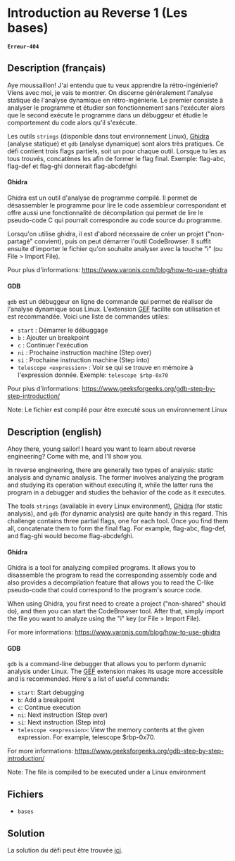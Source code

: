 # Introduction au Reverse 1 (Les bases)

**`Erreur-404`**

## Description (français)

Aye moussaillon! J'ai entendu que tu veux apprendre la rétro-ingénierie? Viens avec moi, je vais te montrer.
On discerne généralement l'analyse statique de l'analyse dynamique en rétro-ingénierie. 
Le premier consiste à analyser le programme et étudier son fonctionnement sans l'exécuter alors que le second exécute le programme dans un débuggeur et étudie le comportement du code alors qu'il s'exécute.

Les outils `strings` (disponible dans tout environnement Linux), [Ghidra](https://ghidra-sre.org) (analyse statique) et `gdb` (analyse dynamique) sont alors très pratiques. Ce défi contient trois flags partiels, soit un pour chaque outil. Lorsque tu les as tous trouvés, concatènes les afin de former le flag final. Exemple: flag-abc, flag-def et flag-ghi donnerait flag-abcdefghi

#### Ghidra

Ghidra est un outil d'analyse de programme compilé. Il permet de désassembler le programme pour lire le code assembleur correspondant et offre aussi une fonctionnalité de décompilation qui permet de lire le pseudo-code C qui pourrait correspondre au code source du programme.

Lorsqu'on utilise ghidra, il est d'abord nécessaire de créer un projet ("non-partagé" convient), puis on peut démarrer l'outil CodeBrowser. Il suffit ensuite d'importer le fichier qu'on souhaite analyser avec la touche "i" (ou File > Import File).

Pour plus d'informations: https://www.varonis.com/blog/how-to-use-ghidra

#### GDB

`gdb` est un débuggeur en ligne de commande qui permet de réaliser de l'analyse dynamique sous Linux. L'extension [GEF](https://github.com/hugsy/gef) facilite son utilisation et est recommandée.
Voici une liste de commandes utiles:
- `start` : Démarrer le débuggage
- `b` : Ajouter un breakpoint
- `c` : Continuer l'exécution
- `ni` : Prochaine instruction machine (Step over)
- `si` : Prochaine instruction machine (Step into)
- `telescope <expression>` : Voir se qui se trouve en mémoire à l'expression donnée. Exemple: `telescope $rbp-0x70`

Pour plus d'informations: https://www.geeksforgeeks.org/gdb-step-by-step-introduction/

Note: Le fichier est compilé pour être executé sous un environnement Linux

## Description (english)

Ahoy there, young sailor! I heard you want to learn about reverse engineering? Come with me, and I'll show you.

In reverse engineering, there are generally two types of analysis: static analysis and dynamic analysis. The former involves analyzing the program and studying its operation without executing it, while the latter runs the program in a debugger and studies the behavior of the code as it executes.

The tools `strings` (available in every Linux environment), [Ghidra](https://ghidra-sre.org) (for static analysis), and `gdb` (for dynamic analysis) are quite handy in this regard. This challenge contains three partial flags, one for each tool. Once you find them all, concatenate them to form the final flag. For example, flag-abc, flag-def, and flag-ghi would become flag-abcdefghi.

#### Ghidra

Ghidra is a tool for analyzing compiled programs. It allows you to disassemble the program to read the corresponding assembly code and also provides a decompilation feature that allows you to read the C-like pseudo-code that could correspond to the program's source code.

When using Ghidra, you first need to create a project ("non-shared" should do), and then you can start the CodeBrowser tool. After that, simply import the file you want to analyze using the "i" key (or File > Import File).

For more informations: https://www.varonis.com/blog/how-to-use-ghidra

#### GDB

`gdb` is a command-line debugger that allows you to perform dynamic analysis under Linux. The [GEF](https://github.com/hugsy/gef) extension makes its usage more accessible and is recommended. Here's a list of useful commands:
- `start`: Start debugging
- `b`: Add a breakpoint
- `c`: Continue execution
- `ni`: Next instruction (Step over)
- `si`: Next instruction (Step into)
- `telescope <expression>`: View the memory contents at the given expression. For example, telescope $rbp-0x70.

For more informations: https://www.geeksforgeeks.org/gdb-step-by-step-introduction/

Note: The file is compiled to be executed under a Linux environment

## Fichiers

- `bases`

## Solution

La solution du défi peut être trouvée [ici](solution/).
